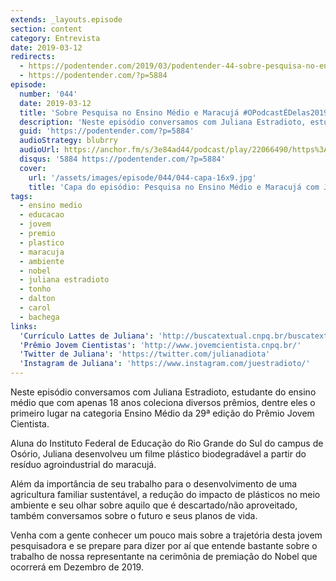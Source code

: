 ```yaml
---
extends: _layouts.episode
section: content
category: Entrevista
date: 2019-03-12
redirects:
  - https://podentender.com/2019/03/podentender-44-sobre-pesquisa-no-ensino-medio-e-maracuja-opodcastedelas2019.html
  - https://podentender.com/?p=5884
episode:
  number: '044'
  date: 2019-03-12
  title: 'Sobre Pesquisa no Ensino Médio e Maracujá #OPodcastÉDelas2019'
  description: 'Neste episódio conversamos com Juliana Estradioto, estudante do ensino médio que com apenas 18 anos coleciona diversos prêmios, dentre eles o primeiro lugar na categoria Ensino Médio da 29ª edição do Prêmio Jovem Cientista.'
  guid: 'https://podentender.com/?p=5884'
  audioStrategy: blubrry
  audioUrl: https://anchor.fm/s/3e84ad44/podcast/play/22066490/https%3A%2F%2Fd3ctxlq1ktw2nl.cloudfront.net%2Fstaging%2F2020-10-3%2F125107053-44100-2-15538d0dd52f379d.mp3
  disqus: '5884 https://podentender.com/?p=5884'
  cover:
    url: '/assets/images/episode/044/044-capa-16x9.jpg'
    title: 'Capa do episódio: Pesquisa no Ensino Médio e Maracujá com Juliana Estradioto; Foto: Divulgação / IFRS.'
tags:
  - ensino medio
  - educacao
  - jovem
  - premio
  - plastico
  - maracuja
  - ambiente
  - nobel
  - juliana estradioto
  - tonho
  - dalton
  - carol
  - bachega
links:
  'Currículo Lattes de Juliana': 'http://buscatextual.cnpq.br/buscatextual/visualizacv.do?id=K8479033E4'
  'Prêmio Jovem Cientistas': 'http://www.jovemcientista.cnpq.br/'
  'Twitter de Juliana': 'https://twitter.com/julianadiota'
  'Instagram de Juliana': 'https://www.instagram.com/juestradioto/'
---
```

Neste episódio conversamos com Juliana Estradioto, estudante do ensino médio que com apenas 18 anos
coleciona diversos prêmios, dentre eles o primeiro lugar na categoria Ensino Médio da 29ª edição do
Prêmio Jovem Cientista.
 
Aluna do Instituto Federal de Educação do Rio Grande do Sul do campus de Osório, Juliana desenvolveu
um filme plástico biodegradável a partir do resíduo agroindustrial do maracujá.

Além da importância de seu trabalho para o desenvolvimento de uma agricultura familiar sustentável,
a redução do impacto de plásticos no meio ambiente e seu olhar sobre aquilo que é
descartado/não aproveitado, também conversamos sobre o futuro e seus planos de vida.

Venha com a gente conhecer um pouco mais sobre a trajetória desta jovem pesquisadora e se prepare para
dizer por aí que entende bastante sobre o trabalho de nossa representante na cerimônia de premiação do
Nobel que ocorrerá em Dezembro de 2019.
